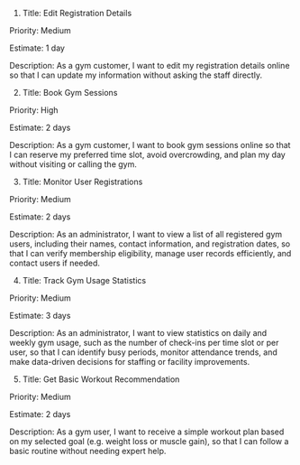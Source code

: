 1. Title: Edit Registration Details

Priority: Medium

Estimate: 1 day

Description: As a gym customer, I want to edit my registration details online so that I can update my information without asking the staff directly.

2. Title: Book Gym Sessions

Priority: High

Estimate: 2 days

Description: As a gym customer, I want to book gym sessions online so that I can reserve my preferred time slot, avoid overcrowding, and plan my day without visiting or calling the gym.

3. Title: Monitor User Registrations

Priority: Medium

Estimate: 2 days

Description: As an administrator, I want to view a list of all registered gym users, including their names, contact information, and registration dates, so that I can verify membership
eligibility, manage user records efficiently, and contact users if needed.

4. Title: Track Gym Usage Statistics

Priority: Medium

Estimate: 3 days

Description: As an administrator, I want to view statistics on daily and weekly gym usage, such as the number of check-ins per time slot or per user, so that I can identify busy periods, monitor attendance trends, and make data-driven decisions for staffing or facility improvements.

5. Title: Get Basic Workout Recommendation

Priority: Medium

Estimate: 2 days

Description: As a gym user, I want to receive a simple workout plan based on my selected goal (e.g. weight loss or muscle gain), so that I can follow a basic routine without needing expert help.
